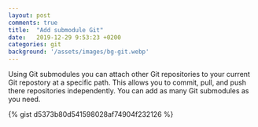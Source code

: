 ```yaml
---
layout: post
comments: true
title:  "Add submodule Git"
date:   2019-12-29 9:53:23 +0200
categories: git
background: '/assets/images/bg-git.webp'
---
```


Using Git submodules you can attach other Git repositories to your current Git repostory at a specific path. This allows you to commit, pull, and push there repositories independently. You can add as many Git submodules as you need.

{% gist d5373b80d541598028af74904f232126 %}
